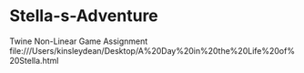 # Stella-s-Adventure
Twine Non-Linear Game Assignment
file:///Users/kinsleydean/Desktop/A%20Day%20in%20the%20Life%20of%20Stella.html
